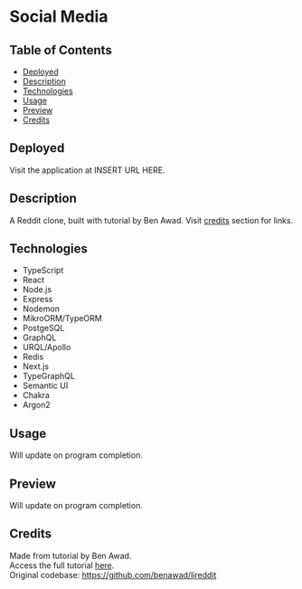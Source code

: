 # Social Media

## Table of Contents
* [Deployed](#deployed)
* [Description](#description)
* [Technologies](#technologies)
* [Usage](#usage)
* [Preview](#preview)
* [Credits](#credits)

## Deployed
Visit the application at INSERT URL HERE.

## Description
A Reddit clone, built with tutorial by Ben Awad. Visit [credits](#credits) section for links.

## Technologies
* TypeScript
* React
* Node.js
* Express
* Nodemon
* MikroORM/TypeORM
* PostgeSQL
* GraphQL
* URQL/Apollo
* Redis
* Next.js
* TypeGraphQL
* Semantic UI
* Chakra
* Argon2

## Usage
Will update on program completion.

## Preview
Will update on program completion.

## Credits
Made from tutorial by Ben Awad.  
Access the full tutorial [here](https://www.youtube.com/watch?v=I6ypD7qv3Z8).  
Original codebase: https://github.com/benawad/lireddit